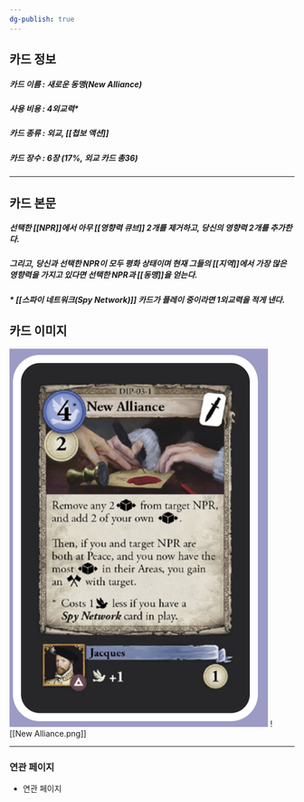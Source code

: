 ```yaml
---
dg-publish: true
---
```

## 카드 정보
##### 카드 이름 : 새로운 동맹(New Alliance)
##### 사용 비용 : 4외교력*
##### 카드 종류 : 외교, [[첩보 액션]]
##### 카드 장수 :  6장 (17%, 외교 카드 총36)
---
## 카드 본문
##### 선택한 [[NPR]]에서 아무 [[영향력 큐브]] 2개를 제거하고, 당신의 영향력 2개를 추가한다.
##### 그리고, 당신과 선택한 NPR이 **모두** ***평화*** 상태이며 현재 그들의 [[지역]]에서 가장 많은 영향력을 가지고 있다면 선택한 NPR과 [[동맹]]을 얻는다.
##### * [[스파이 네트워크(Spy Network)]] 카드가 플레이 중이라면 1외교력을 적게 낸다.

## 카드 이미지
<img src="\Assets\New Alliance.png"/>
![[New Alliance.png]]

--- 

### 연관 페이지
- 연관 페이지
